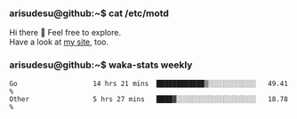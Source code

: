 ### arisudesu@github:~$ cat /etc/motd

Hi there 👋  Feel free to explore.  
Have a look at [my site](https://arisu.dev), too.

### arisudesu@github:~$ waka-stats weekly
<!--START_SECTION:waka-->

```text
Go                   14 hrs 21 mins  ████████████▒░░░░░░░░░░░░   49.41 %
Other                5 hrs 27 mins   ████▓░░░░░░░░░░░░░░░░░░░░   18.78 %
```

<!--END_SECTION:waka-->
